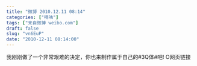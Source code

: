 ```yaml
---
title: "微博 2010.12.11 08:14"
categories: ["嘀咕"]
tags: ["来自微博 weibo.com"]
draft: false
slug: "vn6EuP"
date: "2010-12-11 08:14:00"
---
```


<p>我刚刚做了一个非常艰难的决定，你也来制作属于自己的#3Q体#吧!  O网页链接 ​​​​</p>
